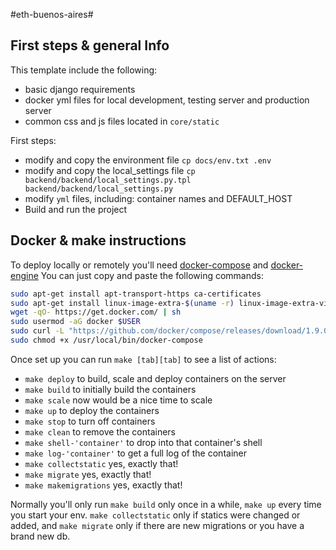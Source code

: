 #eth-buenos-aires#

## First steps & general Info ##
This template include the following:

  *  basic django requirements
  *  docker yml files for local development, testing server and production server
  *  common css and js files located in `core/static`

First steps:

  *  modify and copy the environment file `cp docs/env.txt .env`
  *  modify and copy the local_settings file `cp backend/backend/local_settings.py.tpl backend/backend/local_settings.py`
  *  modify `yml` files, including: container names and DEFAULT_HOST
  *  Build and run the project


## Docker & make instructions ##
To deploy locally or remotely you'll need [docker-compose](https://docs.docker.com/compose/install/) and [docker-engine](https://docs.docker.com/engine/installation/linux/ubuntulinux/)
You can just copy and paste the following commands:

```bash
sudo apt-get install apt-transport-https ca-certificates
sudo apt-get install linux-image-extra-$(uname -r) linux-image-extra-virtual
wget -qO- https://get.docker.com/ | sh
sudo usermod -aG docker $USER
sudo curl -L "https://github.com/docker/compose/releases/download/1.9.0/docker-compose-$(uname -s)-$(uname -m)" -o /usr/local/bin/docker-compose
sudo chmod +x /usr/local/bin/docker-compose
```

Once set up you can run `make [tab][tab]` to see a list of actions:

  *  `make deploy` to build, scale and deploy containers on the server
  *  `make build` to initially build the containers
  *  `make scale` now would be a nice time to scale
  *  `make up` to deploy the containers
  *  `make stop` to turn off containers
  *  `make clean` to remove the containers
  *  `make shell-'container'` to drop into that container's shell
  *  `make log-'container'` to get a full log of the container
  *  `make collectstatic` yes, exactly that!
  *  `make migrate` yes, exactly that!
  *  `make makemigrations` yes, exactly that!

Normally you'll only run `make build` only once in a while, `make up` every time you start your env.
`make collectstatic` only if statics were changed or added, and `make migrate` only if there are new migrations or you have a brand new db.
